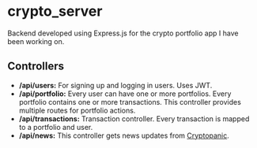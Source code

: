# crypto_server
Backend developed using Express.js for the crypto portfolio app I have been working on. 

## Controllers
- **/api/users:** For signing up and logging in users. Uses JWT.
- **/api/portfolio:** Every user can have one or more portfolios. Every portfolio contains one or more transactions. This controller provides multiple routes for portfolio actions.
- **/api/transactions:** Transaction controller. Every transaction is mapped to a portfolio and user.
- **/api/news:** This controller gets news updates from [Cryptopanic](https://cryptopanic.com/).


